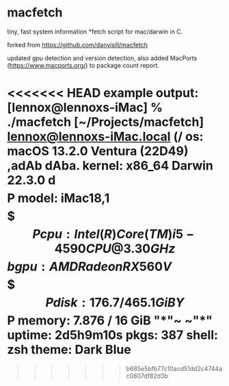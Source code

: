# macfetch
tiny, fast system information *fetch script for mac/darwin in C.

forked from https://github.com/danyisill/macfetch

updated gpu detection and version detection, also added MacPorts (https://www.macports.org/) to package count report.


<<<<<<< HEAD
example output:
[lennox@lennoxs-iMac] % ./macfetch            [~/Projects/macfetch]
                lennox@lennoxs-iMac.local
      (/        os:     macOS 13.2.0 Ventura (22D49)
 ,adAb  dAba.   kernel: x86_64 Darwin 22.3.0
d$$$$$$$$$$$$P  model:  iMac18,1
$$$$$$$$$$$P    cpu:    Intel(R) Core(TM) i5-4590 CPU @ 3.30GHz
$$$$$$$$$$$b    gpu:    AMD Radeon RX 560
V$$$$$$$$$$$$P  disk:   176.7 / 465.1 GiB
 Y$$$$$$$$$$P   memory: 7.876 / 16 GiB
  "*"~  ~"*"    uptime: 2d5h9m10s
                pkgs:   387
                shell:  zsh
                theme:  Dark Blue
=======
>>>>>>> b685e5bfb77c10acd51dd2c4744ac0807df82d3b
